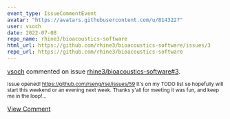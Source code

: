 ```yaml
---
event_type: IssueCommentEvent
avatar: "https://avatars.githubusercontent.com/u/814322?"
user: vsoch
date: 2022-07-08
repo_name: rhine3/bioacoustics-software
html_url: https://github.com/rhine3/bioacoustics-software/issues/3
repo_url: https://github.com/rhine3/bioacoustics-software
---
```


<a href='https://github.com/vsoch' target='_blank'>vsoch</a> commented on issue <a href='https://github.com/rhine3/bioacoustics-software/issues/3' target='_blank'>rhine3/bioacoustics-software#3</a>.

<small>Issue opened! https://github.com/rseng/rse/issues/59 It's on my TODO list so hopefully will start this weekend or an evening next week. Thanks y'all for meeting it was fun, and keep me in the loop!...</small>

<a href='https://github.com/rhine3/bioacoustics-software/issues/3' target='_blank'>View Comment</a>